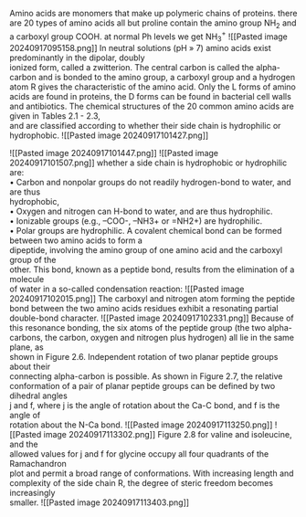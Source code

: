 Amino acids are monomers  that make up polymeric chains of proteins. there are 20 types of amino acids all but proline contain the amino group NH$_{2}$ and a carboxyl  group COOH. at normal Ph levels  we get NH$_{3}$$^+$ 
![[Pasted image 20240917095158.png]]
In neutral solutions (pH » 7) amino acids exist predominantly in the dipolar, doubly  
ionized form, called a zwitterion. The central carbon is called the alpha-carbon and is
bonded to the amino group, a carboxyl group and a hydrogen atom R gives the characteristic 
of the amino acid. Only the L forms of amino acids are found in proteins,  the D forms can be found in bacterial cell walls and antibiotics.
The chemical structures of the 20 common amino acids are given in Tables 2.1 - 2.3,  
and are classified according to whether their side chain is hydrophilic or hydrophobic.
![[Pasted image 20240917101427.png]]

![[Pasted image 20240917101447.png]]
![[Pasted image 20240917101507.png]]
whether a side chain is hydrophobic or hydrophilic are:  
• Carbon and nonpolar groups do not readily hydrogen-bond to water, and are thus  
hydrophobic,  
• Oxygen and nitrogen can H-bond to water, and are thus hydrophilic.  
• Ionizable groups (e.g., –COO-, –NH3+ or =NH2+) are hydrophilic.  
• Polar groups are hydrophilic.
A covalent chemical bond can be formed between two amino acids to form a  
dipeptide, involving the amino group of one amino acid and the carboxyl group of the  
other. This bond, known as a peptide bond, results from the elimination of a molecule  
of water in a so-called condensation reaction:
![[Pasted image 20240917102015.png]]
The carboxyl and nitrogen atom forming the peptide bond between the two amino acids 
residues exhibit a resonating partial double-bond character.
![[Pasted image 20240917102331.png]]
Because of this resonance bonding, the six atoms of the peptide group (the two alpha-  
carbons, the carbon, oxygen and nitrogen plus hydrogen) all lie in the same plane, as  
shown in Figure 2.6. Independent rotation of two planar peptide groups about their  
connecting alpha-carbon is possible. As shown in Figure 2.7, the relative  
conformation of a pair of planar peptide groups can be defined by two dihedral angles  
j and f, where j is the angle of rotation about the Ca-C bond, and f is the angle of  
rotation about the N-Ca bond.
![[Pasted image 20240917113250.png]]
![[Pasted image 20240917113302.png]]
Figure 2.8 for valine and isoleucine, and the  
allowed values for j and f for glycine occupy all four quadrants of the Ramachandron  
plot and permit a broad range of conformations. With increasing length and  
complexity of the side chain R, the degree of steric freedom becomes increasingly  
smaller.
![[Pasted image 20240917113403.png]]
